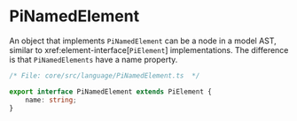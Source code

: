
#  PiNamedElement

An object that implements `PiNamedElement` can be a node in a model AST, similar to
xref:element-interface[`PiElement`]
implementations. The difference is that `PiNamedElements` have a name property.


```ts
/* File: core/src/language/PiNamedElement.ts  */

export interface PiNamedElement extends PiElement {
	name: string;
}
```
